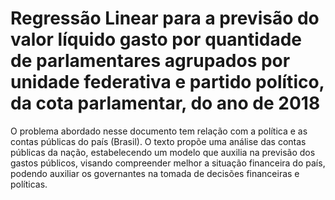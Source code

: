 # Regressão Linear para a previsão do valor líquido gasto por quantidade de parlamentares agrupados por unidade federativa e partido político, da cota parlamentar, do ano de 2018

O problema abordado nesse documento tem relação com a política e as contas públicas do país (Brasil). O texto propõe uma análise das contas públicas da nação, estabelecendo um modelo que auxilia na previsão dos gastos públicos, visando compreender melhor a situação financeira do país, podendo auxiliar os governantes na tomada de decisões financeiras e políticas.
